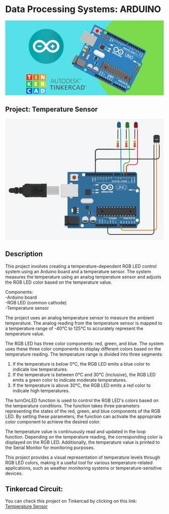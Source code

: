 # Data Processing Systems: ARDUINO
![Tinkercad](./img/ArduinoTinkercad.jpg)

## Project: Temperature Sensor
![Tinkercad](./img/circuito_tk.png)

## Description
This project involves creating a temperature-dependent RGB LED control system using an Arduino board and a temperature sensor. The system measures the temperature using an analog temperature sensor and adjusts the RGB LED color based on the temperature value.

Components:  
-Arduino board  
-RGB LED (common cathode)  
-Temperature sensor

The project uses an analog temperature sensor to measure the ambient temperature. The analog reading from the temperature sensor is mapped to a temperature range of -40°C to 125°C to accurately represent the temperature value.

The RGB LED has three color components: red, green, and blue. The system uses these three color components to display different colors based on the temperature reading. The temperature range is divided into three segments:

1. If the temperature is below 0°C, the RGB LED emits a blue color to indicate low temperatures.
2. If the temperature is between 0°C and 30°C (inclusive), the RGB LED emits a green color to indicate moderate temperatures.
3. If the temperature is above 30°C, the RGB LED emits a red color to indicate high temperatures.

The turnOnLED function is used to control the RGB LED's colors based on the temperature conditions. The function takes three parameters representing the states of the red, green, and blue components of the RGB LED. By setting these parameters, the function can activate the appropriate color component to achieve the desired color.

The temperature value is continuously read and updated in the loop function. Depending on the temperature reading, the corresponding color is displayed on the RGB LED. Additionally, the temperature value is printed to the Serial Monitor for monitoring purposes.

This project provides a visual representation of temperature levels through RGB LED colors, making it a useful tool for various temperature-related applications, such as weather monitoring systems or temperature-sensitive devices.

## Tinkercad Circuit:
You can check this project on Tinkercad by clicking on this link: [Temperature Sensor](https://www.tinkercad.com/things/2mFQzoxEDwF)
